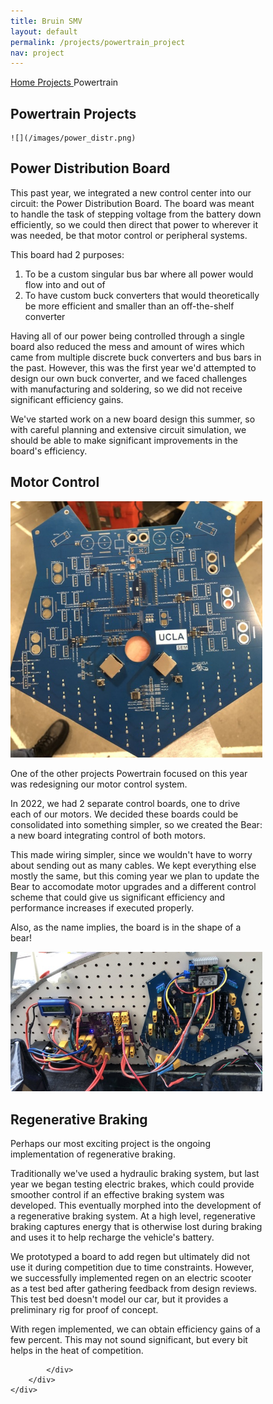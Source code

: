 ```yaml
---
title: Bruin SMV
layout: default
permalink: /projects/powertrain_project
nav: project
---
```


<section class="hero-wrap hero-wrap-2" style="background-image: url('/images/work.png');" data-stellar-background-ratio="0.5">
    <div class="overlay"></div>
    <div class="container">
        <div class="row no-gutters slider-text align-items-end">
            <div class="col-md-9 ftco-animate pb-5">
                <p class="breadcrumbs mb-2"><span class="mr-2"><a href="/">Home <i class="ion-ios-arrow-forward"></i></a></span> <span class="mr-2"><a href="../project.html">Projects <i class="ion-ios-arrow-forward"></i></a></span> <span>Powertrain <i class="ion-ios-arrow-forward"></i></span></p>
                <h1 class="mb-0 bread">Powertrain Projects</h1>
            </div>
        </div>
    </div>
</section>

<section class="ftco-section ftco-degree-bg">
    <div class="container">
        <div class="row" style="justify-content: center;">
            <div class="col-lg-8 ftco-animate" style="max-width: 80%;" markdown="1">
            
    ![](/images/power_distr.png)

Power Distribution Board
------------------------

This past year, we integrated a new control center into our circuit: the Power Distribution Board. The board was meant to handle the task of stepping voltage from the battery down efficiently, so we could then direct that power to wherever it was needed, be that motor control or peripheral systems.

This board had 2 purposes:

1.  To be a custom singular bus bar where all power would flow into and out of
2.  To have custom buck converters that would theoretically be more efficient and smaller than an off-the-shelf converter

Having all of our power being controlled through a single board also reduced the mess and amount of wires which came from multiple discrete buck converters and bus bars in the past. However, this was the first year we'd attempted to design our own buck converter, and we faced challenges with manufacturing and soldering, so we did not receive significant efficiency gains.

We've started work on a new board design this summer, so with careful planning and extensive circuit simulation, we should be able to make significant improvements in the board's efficiency.

Motor Control
-------------

![](/images/bear_board.png)

One of the other projects Powertrain focused on this year was redesigning our motor control system.

In 2022, we had 2 separate control boards, one to drive each of our motors. We decided these boards could be consolidated into something simpler, so we created the Bear: a new board integrating control of both motors.

This made wiring simpler, since we wouldn't have to worry about sending out as many cables. We kept everything else mostly the same, but this coming year we plan to update the Bear to accomodate motor upgrades and a different control scheme that could give us significant efficiency and performance increases if executed properly.

Also, as the name implies, the board is in the shape of a bear!

![](/images/bear_and_power.png)

Regenerative Braking
--------------------

Perhaps our most exciting project is the ongoing implementation of regenerative braking.

Traditionally we've used a hydraulic braking system, but last year we began testing electric brakes, which could provide smoother control if an effective braking system was developed. This eventually morphed into the development of a regenerative braking system. At a high level, regenerative braking captures energy that is otherwise lost during braking and uses it to help recharge the vehicle's battery.

We prototyped a board to add regen but ultimately did not use it during competition due to time constraints. However, we successfully implemented regen on an electric scooter as a test bed after gathering feedback from design reviews. This test bed doesn't model our car, but it provides a preliminary rig for proof of concept.

With regen implemented, we can obtain efficiency gains of a few percent. This may not sound significant, but every bit helps in the heat of competition.


            </div>
        </div>
    </div>
</section> <!-- .section -->